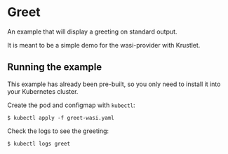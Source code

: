 # Greet

An example that will display a greeting on standard output.

It is meant to be a simple demo for the wasi-provider with Krustlet.

## Running the example

This example has already been pre-built, so you only need to install it into your Kubernetes
cluster.

Create the pod and configmap with `kubectl`:

```shell
$ kubectl apply -f greet-wasi.yaml
```

Check the logs to see the greeting:

```shell
$ kubectl logs greet
```
